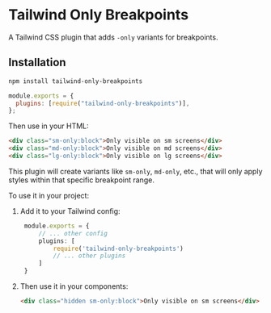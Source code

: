 # Tailwind Only Breakpoints

A Tailwind CSS plugin that adds `-only` variants for breakpoints.

## Installation

```bash
npm install tailwind-only-breakpoints
```

```js
module.exports = {
  plugins: [require("tailwind-only-breakpoints")],
};
```

Then use in your HTML:

```html
<div class="sm-only:block">Only visible on sm screens</div>
<div class="md-only:block">Only visible on md screens</div>
<div class="lg-only:block">Only visible on lg screens</div>
```

This plugin will create variants like `sm-only`, `md-only`, etc., that will only apply styles within that specific breakpoint range.

To use it in your project:

1. Add it to your Tailwind config:

   ```javascript:tooling/tailwind/web.ts
    module.exports = {
        // ... other config
        plugins: [
            require('tailwind-only-breakpoints')
            // ... other plugins
        ]
    }
   ```

2. Then use it in your components:

   ```html
   <div class="hidden sm-only:block">Only visible on sm screens</div>
   ```
